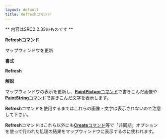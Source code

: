 ```yaml
---
layout: default
title: Refreshコマンド
---
```

** 内容はSRC2.2.33のものです **

**Refreshコマンド**

マップウィンドウを更新

**書式**

**Refresh**

**解説**

マップウィンドウの表示を更新し、[**PaintPicture**コマンド](PaintPictureコマンド.md)で書きこんだ画像や[**PaintString**コマンド](PaintStringコマンド.md)で書きこんだ文字を表示します。

**Refresh**コマンドを使用するまではこれらの画像・文字は表示されないので注意して下さい。

**Refresh**コマンドはこれら以外にも[**Create**コマンド](Createコマンド.md)等で「非同期」オプションを使って行われた処理の結果をマップウィンドウに表示するのに使われます。
